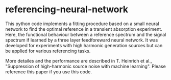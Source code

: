 # referencing-neural-network

This python code implements a fitting procedure based on a small neural network to find the optimal reference in a transient absorption experiment. Here, the functional behaviour between a reference spectrum and the signal spectrum if learned by a three layer feedforeward neural network. It was developed for experiments with high harmonic generation sources but can be applied for various referencing tasks.

More detailes and the performance are described in T. Heinrich et al., "Suppression of high-harmonic source noise with machine learning". Please reference this paper if you use this code.
